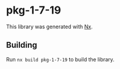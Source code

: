 # pkg-1-7-19

This library was generated with [Nx](https://nx.dev).

## Building

Run `nx build pkg-1-7-19` to build the library.
